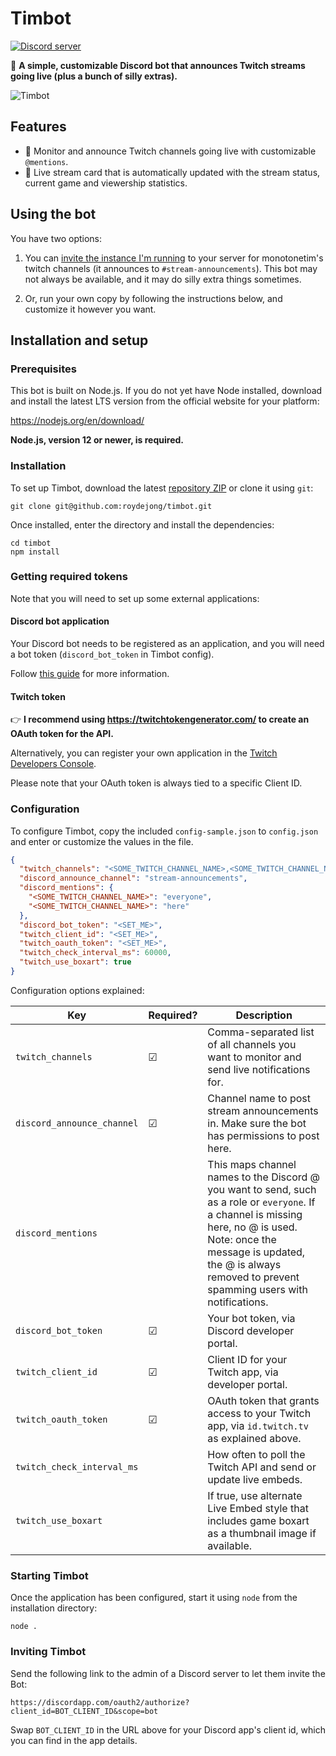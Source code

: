 # Timbot
[![Discord server](https://img.shields.io/discord/411670416269115394?color=%237289da&label=discord%20server&logo=discord)](https://discord.gg/qmtXjrQ)

🤖 **A simple, customizable Discord bot that announces Twitch streams going live (plus a bunch of silly extras).**

![Timbot](https://user-images.githubusercontent.com/6772638/90008127-2ca15180-dc9c-11ea-97bc-d3a655717e42.png)

## Features

 - 📢 Monitor and announce Twitch channels going live with customizable `@mentions`.
 - 🔴 Live stream card that is automatically updated with the stream status, current game and viewership statistics.

## Using the bot

You have two options:

1. You can [invite the instance I'm running](https://discordapp.com/oauth2/authorize?client_id=411670773330345984&scope=bot) to your server for monotonetim's twitch channels (it announces to `#stream-announcements`). This bot may not always be available, and it may do silly extra things sometimes.

2. Or, run your own copy by following the instructions below, and customize it however you want.

## Installation and setup

### Prerequisites

This bot is built on Node.js. If you do not yet have Node installed, download and install the latest LTS version from the official website for your platform:

https://nodejs.org/en/download/

**Node.js, version 12 or newer, is required.**

### Installation

To set up Timbot, download the latest [repository ZIP](https://github.com/roydejong/timbot/archive/master.zip) or clone it using `git`:

    git clone git@github.com:roydejong/timbot.git
    
Once installed, enter the directory and install the dependencies:

    cd timbot
    npm install

### Getting required tokens

Note that you will need to set up some external applications: 

#### Discord bot application
Your Discord bot needs to be registered as an application, and you will need a bot token  (`discord_bot_token` in Timbot config).

Follow [this guide](https://github.com/reactiflux/discord-irc/wiki/Creating-a-discord-bot-&-getting-a-token) for more information.

#### Twitch token
👉 **I recommend using https://twitchtokengenerator.com/ to create an OAuth token for the API.**

Alternatively, you can register your own application in the [Twitch Developers Console](https://dev.twitch.tv/console/apps).

Please note that your OAuth token is always tied to a specific Client ID.

### Configuration
 
To configure Timbot, copy the included `config-sample.json` to `config.json` and enter or customize the values in the file.

```json
{
  "twitch_channels": "<SOME_TWITCH_CHANNEL_NAME>,<SOME_TWITCH_CHANNEL_NAME>",
  "discord_announce_channel": "stream-announcements",
  "discord_mentions": {
    "<SOME_TWITCH_CHANNEL_NAME>": "everyone",
    "<SOME_TWITCH_CHANNEL_NAME>": "here"
  },
  "discord_bot_token": "<SET_ME>",
  "twitch_client_id": "<SET_ME>",
  "twitch_oauth_token": "<SET_ME>",
  "twitch_check_interval_ms": 60000,
  "twitch_use_boxart": true
}
```    

Configuration options explained:

|Key|Required?|Description|
|---|---------|-----------|
|`twitch_channels`|☑|Comma-separated list of all channels you want to monitor and send live notifications for.|
|`discord_announce_channel`|☑|Channel name to post stream announcements in. Make sure the bot has permissions to post here.|
|`discord_mentions`| |This maps channel names to the Discord @ you want to send, such as a role or `everyone`. If a channel is missing here, no @ is used. Note: once the message is updated, the @ is always removed to prevent spamming users with notifications.|
|`discord_bot_token`|☑|Your bot token, via Discord developer portal.|
|`twitch_client_id`|☑|Client ID for your Twitch app, via developer portal.|
|`twitch_oauth_token`|☑|OAuth token that grants access to your Twitch app, via `id.twitch.tv` as explained above.|
|`twitch_check_interval_ms`| |How often to poll the Twitch API and send or update live embeds.|
|`twitch_use_boxart`| |If true, use alternate Live Embed style that includes game boxart as a thumbnail image if available.|

### Starting Timbot

Once the application has been configured, start it using `node` from the installation directory:

    node .
  
### Inviting Timbot

Send the following link to the admin of a Discord server to let them invite the Bot:

  `https://discordapp.com/oauth2/authorize?client_id=BOT_CLIENT_ID&scope=bot`
  
Swap `BOT_CLIENT_ID` in the URL above for your Discord app's client id, which you can find in the app details.
